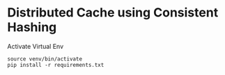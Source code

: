 # Distributed Cache using Consistent Hashing

Activate Virtual Env
```
source venv/bin/activate
pip install -r requirements.txt
```
